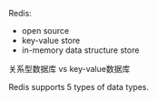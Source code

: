 Redis:
- open source
- key-value store
- in-memory data structure store

关系型数据库 vs key-value数据库

Redis supports 5 types of data types.


